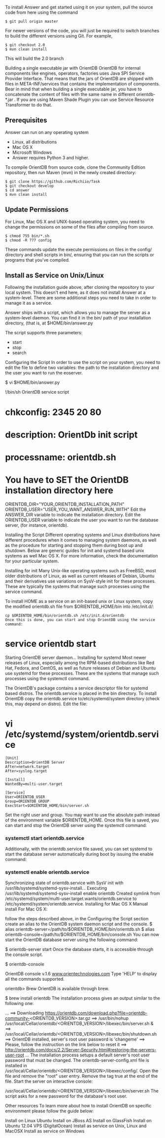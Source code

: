 To install Answer and get started using it on your system, pull the source code from here using the command

~~~ 
$ git pull origin master 
~~~
 For newer versions of the code, you will just be required to switch branches to build the different versions using Git. For example,

~~~
$ git checkout 2.0
$ mvn clean install
~~~

This will build the 2.0 branch 

Building a single executable jar with OrientDB
OrientDB for internal components like engines, operators, factories uses Java SPI Service Provider Interface. That means that the jars of OrientDB are shipped with files in META-INF/services that contains the implementation of components. Bear in mind that when building a single executable jar, you have to concatenate the content of files with the same name in different orientdb-*.jar . If you are using Maven Shade Plugin you can use Service Resource Transformer to do that.

## Prerequisites
Answer can run on any operating system 
* Linux, all distributions
* Mac OS X
* Microsoft Windows
* Answer requires Python 3 and higher.

To compile OrientDB from source code, clone the Community Edition repository, then run Maven (mvn) in the newly created directory:

~~~
$ git clone https://github.com/Richiio/Task
$ git checkout develop
$ cd answer
$ mvn clean install
~~~

## Update Permissions
For Linux, Mac OS X and UNIX-based operating system, you need to change the permissions on some of the files after compiling from source.

~~~
$ chmod 755 bin/*.sh
$ chmod -R 777 config
~~~

These commands update the execute permissions on files in the config/ directory and shell scripts in bin/, ensuring that you can run the scripts or programs that you've compiled.


## Install as Service on Unix/Linux
Following the installation guide above, after cloning the repository to your local system. This doesn't end here, as it does not install Answer at a system-level. There are some additional steps you need to take in order to manage it as a service.

Answer ships with a script, which allows you to manage the server as a system-level daemon. You can find it in the bin/ path of your installation directory, (that is, at $HOME/bin/answer.py

The script supports three parameters:

* start
* stop
* search

Configuring the Script
In order to use the script on your system, you need to edit the file to define two variables: the path to the installation directory and the user you want to run the eoserver.

$ vi $HOME/bin/answer.py

!/bin/sh
OrientDB service script

# chkconfig: 2345 20 80
# description: OrientDb init script
# processname: orientdb.sh

# You have to SET the OrientDB installation directory here
ORIENTDB_DIR="YOUR_ORIENTDB_INSTALLATION_PATH"
ORIENTDB_USER="USER_YOU_WANT_ANSWER_RUN_WITH"
Edit the ANSWER_DIR variable to indicate the installation directory. Edit the ORIENTDB_USER variable to indicate the user you want to run the database server, (for instance, orientdb).

Installing the Script
Different operating systems and Linux distributions have different procedures when it comes to managing system daemons, as well as the procedure for starting and stopping them during boot up and shutdown. Below are generic guides for init and systemd based unix systems as well Mac OS X. For more information, check the documentation for your particular system.

Installing for init
Many Unix-like operating systems such as FreeBSD, most older distributions of Linux, as well as current releases of Debian, Ubuntu and their derivatives use variations on SysV-style init for these processes. These are typically the systems that manage such processes using the service command.

To install HOME as a service on an init-based unix or Linux system, copy the modified orientdb.sh file from $ORIENTDB_HOME/bin into /etc/init.d/:

~~~
cp $ORIENTDB_HOME/bin/orientdb.sh /etc/init.d/orientdb
Once this is done, you can start and stop OrientDB using the service command:
~~~

# service orientdb start
Starting OrientDB server daemon...
Installing for systemd
Most newer releases of Linux, especially among the RPM-based distributions like Red Hat, Fedora, and CentOS, as well as future releases of Debian and Ubuntu use systemd for these processes. These are the systems that manage such processes using the systemctl command.

The OrientDB's package contains a service descriptor file for systemd based distros. The orientdb.service is placed in the bin directory. To install OrientDB copy the orientdb.service to/etc/systemd/system directory (check this, may depend on distro). Edit the file:

# vi /etc/systemd/system/orientdb.service

~~~
[Unit]
Description=OrientDB Server
After=network.target
After=syslog.target

[Install]
WantedBy=multi-user.target

[Service]
User=ORIENTDB_USER
Group=ORIENTDB_GROUP
ExecStart=$ORIENTDB_HOME/bin/server.sh
~~~

Set the right user and group. You may want to use the absolute path instead of the environment variable $ORIENTDB_HOME. Once this file is saved, you can start and stop the OrientDB server using the systemctl command:

### systemctl start orientdb.service
Additionally, with the orientdb.service file saved, you can set systemd to start the database server automatically during boot by issuing the enable command:

### systemctl enable orientdb.service
Synchronizing state of orientdb.service with SysV init with /usr/lib/systemd/systemd-sysv-install...
Executing /usr/lib/systemd/systemd-sysv-install enable orientdb
Created symlink from /etc/systemd/system/multi-user.target.wants/orientdb.service to /etc/systemd/system/orientdb.service.
Installing for Mac OS X
Manual install
For Mac OS X:

follow the steps described above, in the Configuring the Script section
create an alias to the OrientDB system daemon script and the console.
$ alias orientdb-server=/path/to/$ORIENTDB_HOME/bin/orientdb.sh
$ alias orientdb-console=/path/to/$ORIENTDB_HOME/bin/console.sh
You can now start the OrientDB database server using the following command:

$ orientdb-server start
Once the database starts, it is accessible through the console script.

$ orientdb-console

OrientDB console v.1.6 www.orientechnologies.com
Type 'HELP' to display all the commands supported.

orientdb>
Brew
OrientDB is available through brew.

$ brew install orientdb
The installation process gives an output similar to the following one:

...
==> Downloading https://orientdb.com/download.php?file=orientdb-community-<ORIENTDB_VERSION>.tar.gz
==> /usr/bin/nohup  /usr/local/Cellar/orientdb/<ORIENTDB_VERSION>/libexec/bin/server.sh &
==> /usr/local/Cellar/orientdb/<ORIENTDB_VERSION>/libexec/bin/shutdown.sh
==> OrientDB installed, server's root user password is 'changeme'
==> Please, follow the instruction on the link below to reset it
==> http://orientdb.com/docs/2.2/Server-Security.html#restoring-the-servers-user-root
...
The installation process setups a default server's root user password that must be changed. The orientdb-server-config.xml file is installed in /usr/local/Cellar/orientdb/<ORIENTDB_VERSION>/libexec/config/. Open the file and remove the "root" user entry. Remove the tag true at the end of the file. Start the server on interactive console:

/usr/local/Cellar/orientdb/<ORIENTDB_VERSION>/libexec/bin/server.sh
The script asks for a new password for the database's root user.

Other resources
To learn more about how to install OrientDB on specific environment please follow the guide below:

Install on Linux Ubuntu
Install on JBoss AS
Install on GlassFish
Install on Ubuntu 12.04 VPS (DigitalOcean)
Install as service on Unix, Linux and MacOSX
Install as service on Windows
